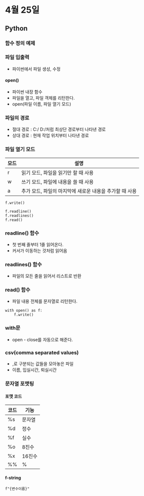 # 4월 25일
## Python
### 함수 정의 예제
### 파일 입출력
- 파이썬에서 파일 생성, 수정

#### open()
- 파이썬 내장 함수
- 파일을 열고, 파일 객체를 리턴한다.
- open(파일 이름, 파일 열기 모드)

### 파일의 경로
- 절대 경로 : C:/ D:/처럼 최상단 경로부터 나타낸 경로
- 상대 경로 : 현재 작업 위치부터 나타낸 경로

### 파일 열기 모드
모드 | 설명
----|----
r | 읽기 모드, 파일을 읽기만 할 때 사용
w | 쓰기 모드, 파일에 내용을 쓸 때 사용
a | 추가 모드, 파일의 마지막에 새로운 내용을 추가할 때 사용


```python3
f.write()
```

```python3
f.readline()
f.readlines()
f.read()
```

### readline() 함수
- 첫 번째 줄부터 1줄 읽어온다.
- 커서가 이동하는 것처럼 읽어옴
  
### readlines() 함수
- 파일의 모든 줄을 읽어서 리스트로 반환

### read() 함수
- 파일 내용 전체를 문자열로 리턴한다.

```python3
with open() as f:
    f.write()
```

### with문
- open - close를 자동으로 해준다.

### csv(comma separated values)
- ,로 구분되는 값들을 모아놓은 파일
- 이름, 입실시간, 퇴실시간

### 문자열 포맷팅

#### 포맷 코드
코드 | 기능
-----|-----
%s | 문자열
%d | 정수
%f | 실수
%o | 8진수
%x | 16진수
%% | %

#### f-string
```Python3
f"{변수이름}"
```
